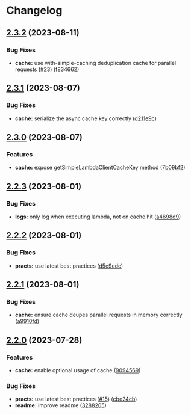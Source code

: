 # Changelog

## [2.3.2](https://github.com/ehmpathy/simple-lambda-client/compare/v2.3.1...v2.3.2) (2023-08-11)


### Bug Fixes

* **cache:** use with-simple-caching deduplication cache for parallel requests ([#23](https://github.com/ehmpathy/simple-lambda-client/issues/23)) ([f834662](https://github.com/ehmpathy/simple-lambda-client/commit/f834662d7be6cd65fd7a2318d08d19e4658b215d))

## [2.3.1](https://github.com/ehmpathy/simple-lambda-client/compare/v2.3.0...v2.3.1) (2023-08-07)


### Bug Fixes

* **cache:** serialize the async cache key correctly ([d211e9c](https://github.com/ehmpathy/simple-lambda-client/commit/d211e9c146fbed556b94e366c4da342f01c4fd9d))

## [2.3.0](https://github.com/ehmpathy/simple-lambda-client/compare/v2.2.3...v2.3.0) (2023-08-07)


### Features

* **cache:** expose getSimpleLambdaClientCacheKey method ([7b09bf2](https://github.com/ehmpathy/simple-lambda-client/commit/7b09bf2ee2c2f363174186887fca780874bcbaf0))

## [2.2.3](https://github.com/ehmpathy/simple-lambda-client/compare/v2.2.2...v2.2.3) (2023-08-01)


### Bug Fixes

* **logs:** only log when executing lambda, not on cache hit ([a4698d9](https://github.com/ehmpathy/simple-lambda-client/commit/a4698d9298fde0c195f932ff6e681791c0d18c4b))

## [2.2.2](https://github.com/ehmpathy/simple-lambda-client/compare/v2.2.1...v2.2.2) (2023-08-01)


### Bug Fixes

* **practs:** use latest best practices ([d5e9edc](https://github.com/ehmpathy/simple-lambda-client/commit/d5e9edc1e4a9aee545fd59b785f34b35b653f171))

## [2.2.1](https://github.com/ehmpathy/simple-lambda-client/compare/v2.2.0...v2.2.1) (2023-08-01)


### Bug Fixes

* **cache:** ensure cache deupes parallel requests in memory correctly ([a9910fd](https://github.com/ehmpathy/simple-lambda-client/commit/a9910fd327dab9d4270f11ae3cf6d0dd34bd34dc))

## [2.2.0](https://github.com/ehmpathy/simple-lambda-client/compare/v2.1.3...v2.2.0) (2023-07-28)


### Features

* **cache:** enable optional usage of cache ([9094569](https://github.com/ehmpathy/simple-lambda-client/commit/90945697d65e0e0b9e428b297ea9f576d701b1a9))


### Bug Fixes

* **practs:** use latest best practices ([#15](https://github.com/ehmpathy/simple-lambda-client/issues/15)) ([cbe24cb](https://github.com/ehmpathy/simple-lambda-client/commit/cbe24cb2231a5a61cdede568c49423c46230f949))
* **readme:** improve readme ([3288205](https://github.com/ehmpathy/simple-lambda-client/commit/3288205067bf28eef03fbc3ee1632150961f50c1))
